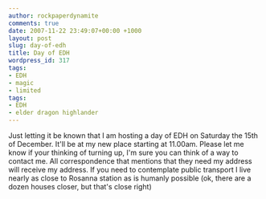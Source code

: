 ```yaml
---
author: rockpaperdynamite
comments: true
date: 2007-11-22 23:49:07+00:00 +1000
layout: post
slug: day-of-edh
title: Day of EDH
wordpress_id: 317
tags:
- EDH
- magic
- limited
tags:
- EDH
- elder dragon highlander
---
```


Just letting it be known that I am hosting a day of EDH on Saturday the 15th of December. It'll be at my new place starting at 11.00am. Please let me know if your thinking of turning up, I'm sure you can think of a way to contact me. All correspondence that mentions that they need my address will receive my address. If you need to contemplate public transport I live nearly as close to Rosanna station as is humanly possible (ok, there are a dozen houses closer, but that's close right)
